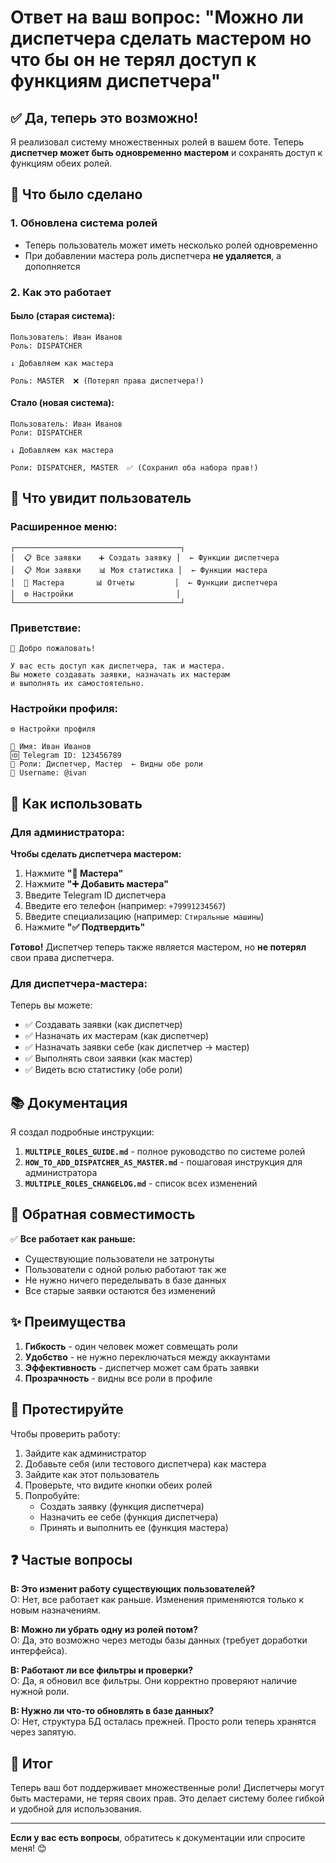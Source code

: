 # Ответ на ваш вопрос: "Можно ли диспетчера сделать мастером но что бы он не терял доступ к функциям диспетчера"

## ✅ Да, теперь это возможно!

Я реализовал систему множественных ролей в вашем боте. Теперь **диспетчер может быть одновременно мастером** и сохранять доступ к функциям обеих ролей.

## 🎯 Что было сделано

### 1. Обновлена система ролей
- Теперь пользователь может иметь несколько ролей одновременно
- При добавлении мастера роль диспетчера **не удаляется**, а дополняется

### 2. Как это работает

#### Было (старая система):
```
Пользователь: Иван Иванов
Роль: DISPATCHER

↓ Добавляем как мастера

Роль: MASTER  ❌ (Потерял права диспетчера!)
```

#### Стало (новая система):
```
Пользователь: Иван Иванов
Роли: DISPATCHER

↓ Добавляем как мастера

Роли: DISPATCHER, MASTER  ✅ (Сохранил оба набора прав!)
```

## 📱 Что увидит пользователь

### Расширенное меню:
```
┌─────────────────────────────────────┐
│  📋 Все заявки    ➕ Создать заявку │  ← Функции диспетчера
│  📋 Мои заявки    📊 Моя статистика │  ← Функции мастера
│  👥 Мастера       📊 Отчеты         │  ← Функции диспетчера
│  ⚙️ Настройки                       │
└─────────────────────────────────────┘
```

### Приветствие:
```
👋 Добро пожаловать!

У вас есть доступ как диспетчера, так и мастера.
Вы можете создавать заявки, назначать их мастерам 
и выполнять их самостоятельно.
```

### Настройки профиля:
```
⚙️ Настройки профиля

👤 Имя: Иван Иванов
🆔 Telegram ID: 123456789
👔 Роли: Диспетчер, Мастер  ← Видны обе роли
📱 Username: @ivan
```

## 🚀 Как использовать

### Для администратора:

**Чтобы сделать диспетчера мастером:**

1. Нажмите **"👥 Мастера"**
2. Нажмите **"➕ Добавить мастера"**
3. Введите Telegram ID диспетчера
4. Введите его телефон (например: `+79991234567`)
5. Введите специализацию (например: `Стиральные машины`)
6. Нажмите **"✅ Подтвердить"**

**Готово!** Диспетчер теперь также является мастером, но **не потерял** свои права диспетчера.

### Для диспетчера-мастера:

Теперь вы можете:
- ✅ Создавать заявки (как диспетчер)
- ✅ Назначать их мастерам (как диспетчер)
- ✅ Назначать заявки себе (как диспетчер → мастер)
- ✅ Выполнять свои заявки (как мастер)
- ✅ Видеть всю статистику (обе роли)

## 📚 Документация

Я создал подробные инструкции:

1. **`MULTIPLE_ROLES_GUIDE.md`** - полное руководство по системе ролей
2. **`HOW_TO_ADD_DISPATCHER_AS_MASTER.md`** - пошаговая инструкция для администратора
3. **`MULTIPLE_ROLES_CHANGELOG.md`** - список всех изменений

## 🔄 Обратная совместимость

✅ **Все работает как раньше:**
- Существующие пользователи не затронуты
- Пользователи с одной ролью работают так же
- Не нужно ничего переделывать в базе данных
- Все старые заявки остаются без изменений

## ✨ Преимущества

1. **Гибкость** - один человек может совмещать роли
2. **Удобство** - не нужно переключаться между аккаунтами
3. **Эффективность** - диспетчер может сам брать заявки
4. **Прозрачность** - видны все роли в профиле

## 🧪 Протестируйте

Чтобы проверить работу:

1. Зайдите как администратор
2. Добавьте себя (или тестового диспетчера) как мастера
3. Зайдите как этот пользователь
4. Проверьте, что видите кнопки обеих ролей
5. Попробуйте:
   - Создать заявку (функция диспетчера)
   - Назначить ее себе (функция диспетчера)
   - Принять и выполнить ее (функция мастера)

## ❓ Частые вопросы

**В: Это изменит работу существующих пользователей?**  
О: Нет, все работает как раньше. Изменения применяются только к новым назначениям.

**В: Можно ли убрать одну из ролей потом?**  
О: Да, это возможно через методы базы данных (требует доработки интерфейса).

**В: Работают ли все фильтры и проверки?**  
О: Да, я обновил все фильтры. Они корректно проверяют наличие нужной роли.

**В: Нужно ли что-то обновлять в базе данных?**  
О: Нет, структура БД осталась прежней. Просто роли теперь хранятся через запятую.

## 🎉 Итог

Теперь ваш бот поддерживает множественные роли! Диспетчеры могут быть мастерами, не теряя своих прав. Это делает систему более гибкой и удобной для использования.

---

**Если у вас есть вопросы**, обратитесь к документации или спросите меня! 😊

